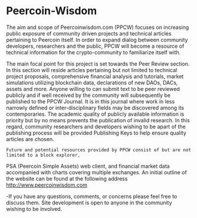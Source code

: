 # Peercoin-Wisdom

   The aim and scope of Peercoinwisdom.com (PPCW)  focuses on increasing public exposure of 
community driven projects and technical articles pertaining to Peercoin itself.  In order to expand dialog
between community developers, researchers and the public, PPCW will become a resource of technical
information for the crypto-community to familiarize itself with. 

   The main focal point for this project is set towards the Peer Review section. In this section will reside 
articles pertaining but not limited to technical project proposals, comprehensive financial analysis and tutorials, 
market simulations utilizing blockchain data, declarations of new DAOs, DACs, assets and more.  Anyone 
willing to can submit text to be peer reviewed publicly and if well received by the community will subsequently 
be published to the PPCW Journal.  It is in this journal where work in less narrowly defined or inter-disciplinary
fields may be discovered among its contemporaries. The academic quality of publicly available information is
priority but by no means prevents the publication of invalid research. In this regard, community researchers and
developers wishing to be apart of the publishing process will be provided Publishing Keys to help ensure quality
articles are chosen.  

    Future and potential resources provided by PPCW consist of but are not limited to a block explorer, 
PSA (Peercoin Simple Assets) web client, and financial market data accompanied with charts covering multiple 
exchanges.  An initial outline of the website can be found at the following address http://www.peercoinwisdom.com

-If you have any questions, comments, or concerns please feel free to discuss them. Site development is open to anyone in 
the community wishing to be involved.
